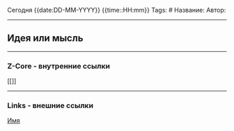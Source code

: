 Сегодня {{date:DD-MM-YYYY}} {{time::HH:mm}}
Tags: #
Название:
Автор:
___

## Идея или мысль

___
### Z-Core - внутренние ссылки
[[]]

____
### Links - внешние ссылки
[Имя](tut.by)